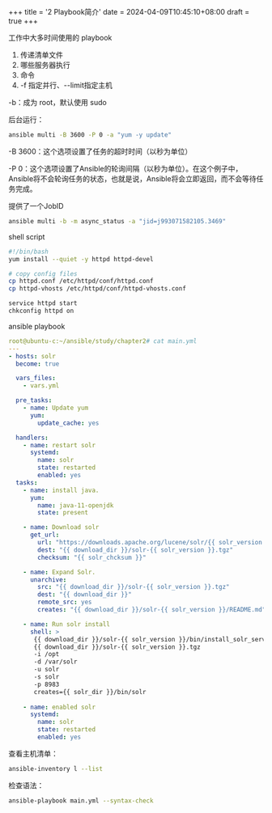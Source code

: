 +++
title = '2 Playbook简介'
date = 2024-04-09T10:45:10+08:00
draft = true
+++



工作中大多时间使用的 playbook

1. 传递清单文件
2. 哪些服务器执行
3. 命令
4. -f 指定并行、--limit指定主机

-b：成为 root，默认使用 sudo

后台运行：

```sh
ansible multi -B 3600 -P 0 -a "yum -y update"
```

-B 3600：这个选项设置了任务的超时时间（以秒为单位）

-P 0：这个选项设置了Ansible的轮询间隔（以秒为单位）。在这个例子中，Ansible将不会轮询任务的状态，也就是说，Ansible将会立即返回，而不会等待任务完成。

提供了一个JobID

```sh
ansible multi -b -m async_status -a "jid=j993071582105.3469"
```



shell script

```sh
#!/bin/bash
yum install --quiet -y httpd httpd-devel

# copy config files
cp httpd.conf /etc/httpd/conf/httpd.conf
cp httpd-vhosts /etc/httpd/conf/httpd-vhosts.conf

service httpd start
chkconfig httpd on
```



ansible playbook

```yml
root@ubuntu-c:~/ansible/study/chapter2# cat main.yml 
---
- hosts: solr
  become: true

  vars_files:
    - vars.yml

  pre_tasks:
    - name: Update yum
      yum:
        update_cache: yes

  handlers:
    - name: restart solr
      systemd:
        name: solr
        state: restarted
        enabled: yes
  tasks:
    - name: install java.
      yum:
        name: java-11-openjdk
        state: present

    - name: Download solr
      get_url:
        url: "https://downloads.apache.org/lucene/solr/{{ solr_version }}/solr-{{ solr_version }}.tgz"
        dest: "{{ download_dir }}/solr-{{ solr_version }}.tgz"
        checksum: "{{ solr_chcksum }}"

    - name: Expand Solr.
      unarchive:
        src: "{{ download_dir }}/solr-{{ solr_version }}.tgz"
        dest: "{{ download_dir }}"
        remote_src: yes
        creates: "{{ download_dir }}/solr-{{ solr_version }}/README.md"

    - name: Run solr install
      shell: >
       {{ download_dir }}/solr-{{ solr_version }}/bin/install_solr_service.sh
       {{ download_dir }}/solr-{{ solr_version }}.tgz
       -i /opt
       -d /var/solr
       -u solr
       -s solr
       -p 8983
       creates={{ solr_dir }}/bin/solr 
  
    - name: enabled solr
      systemd:
        name: solr
        state: restarted
        enabled: yes
```





查看主机清单：

```sh
ansible-inventory l --list
```



检查语法：

```sh
ansible-playbook main.yml --syntax-check
```














